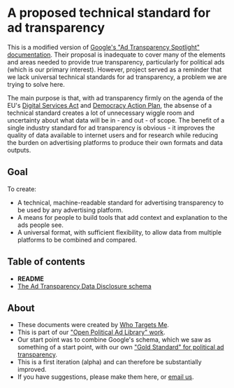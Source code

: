 # A proposed technical standard for ad transparency

This is a modified version of [Google's "Ad Transparency Spotlight" documentation](https://github.com/Ads-Transparency-Spotlight/documentation). Their proposal is inadequate to cover many of the elements and areas needed to provide true transparency, particularly for political ads (which is our primary interest). However, project served as a reminder that we lack universal technical standards for ad transparency, a problem we are trying to solve here. 

The main purpose is that, with ad transparency firmly on the agenda of the EU's [Digital Services Act](https://ec.europa.eu/info/sites/info/files/proposal-regulation-single-market-digital-services-digital-services-act_en.pdf) and [Democracy Action Plan](https://eur-lex.europa.eu/legal-content/EN/TXT/HTML/?uri=CELEX:52020DC0790&from=EN), the absense of a technical standard creates a lot of unnecessary wiggle room and uncertainty about what data will be in - and out - of scope. The benefit of a single industry standard for ad transparency is obvious - it improves the quality of data available to internet users and for research while reducing the burden on advertising platforms to produce their own formats and data outputs.

## Goal

To create:
- A technical, machine-readable standard for advertising transparency to be used by any advertising platform.
- A means for people to build tools that add context and explanation to the ads people see.
- A universal format, with sufficient flexibility, to allow data from multiple platforms to be combined and compared.

## Table of contents

- **README**
- [The Ad Transparency Data Disclosure schema](implement.md)

## About

- These documents were created by [Who Targets Me](https://whotargets.me). 
- This is part of our ["Open Political Ad Library" work](https://whotargets.me/opal).
- Our start point was to combine Google's schema, which we saw as something of a start point, with our own ["Gold Standard" for political ad transparency](https://whotargets.me/en/how-to-take-a-gold-standard-approach-to-political-advertising-transparency-and-policy/).
- This is a first iteration (alpha) and can therefore be substantially improved. 
- If you have suggestions, please make them here, or [email us](mailto:contact@whotargets.me).
